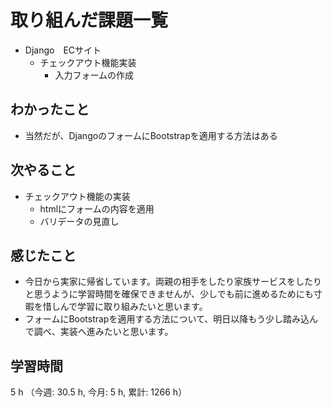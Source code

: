 # 取り組んだ課題一覧
- Django　ECサイト
    - チェックアウト機能実装
        - 入力フォームの作成

## わかったこと
- 当然だが、DjangoのフォームにBootstrapを適用する方法はある
    
## 次やること
- チェックアウト機能の実装
    - htmlにフォームの内容を適用
    - バリデータの見直し     

## 感じたこと
- 今日から実家に帰省しています。両親の相手をしたり家族サービスをしたりと思うように学習時間を確保できませんが、少しでも前に進めるためにも寸暇を惜しんで学習に取り組みたいと思います。
- フォームにBootstrapを適用する方法について、明日以降もう少し踏み込んで調べ、実装へ進みたいと思います。    

## 学習時間
5 h （今週: 30.5 h, 今月: 5 h, 累計: 1266 h）